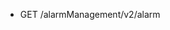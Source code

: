 <!--
    ATTENTION: This file was generated via gradle!
               Do NOT manually edit this file! Any such changes will be overwritten!
-->

* GET /alarmManagement/v2/alarm
